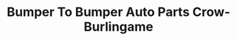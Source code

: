 ---
title: "Bumper To Bumper Auto Parts Crow-Burlingame"
url: /russellville/bumper-to-bumper-auto-parts-crow-burlingame/
shop: car parts
---